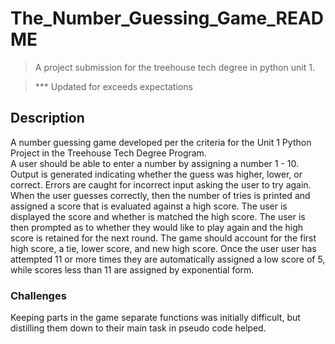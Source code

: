 # The_Number_Guessing_Game_README
 
 >A project submission for the treehouse tech degree in python unit 1.

 >*** Updated for exceeds expectations

 ## Description

 A number guessing game developed per the criteria for the Unit 1 Python Project in the Treehouse Tech Degree Program.  
 A user should be able to enter a number by assigning a number 1 - 10.  Output is generated indicating whether the guess was higher, lower, or correct.  Errors are caught for incorrect input asking the user to try again.  When the user guesses correctly, then the number of tries is printed and assigned a score that is evaluated against a high score.  The user is displayed the score and whether is matched the high score.  The user is then prompted as to whether they would like to play again and the high score is retained for the next round.
 The game should account for the first high score, a tie, lower score, and new high score.  Once the user user has attempted 11 or more times they are automatically assigned a low score of 5, while scores less than 11 are assigned by exponential form. 

 ### Challenges 
 
 Keeping parts in the game separate functions was initially difficult, but distilling them down to their main task in pseudo code helped.